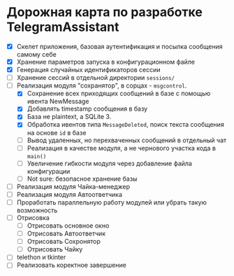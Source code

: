 # Дорожная карта по разработке TelegramAssistant

- [x] Скелет приложения, базовая аутентификация и посылка сообщения самому себе
- [x] Хранение параметров запуска в конфигурационном файле
- [x] Генерация случайных идентификаторов сессии
- [ ] Хранение сессий в отдельной директории `sessions/`
- [ ] Реализация модуля "сохранятор", в сорцах - `msgcontrol`.
    - [x] Сохранение всех приходящих сообщений в базе с помощью ивента NewMessage
    - [x] Добавлять timestamp сообщения в базу
    - [x] База не plaintext, а SQLite 3.
    - [x] Обработка ивентов типа `MessageDeleted`, поиск текста сообщения на основе `id` в базе
    - [ ] Вывод удаленных, но перехваченных сообщений в отдельный чат
    - [ ] Реализация в качестве модуля, а не чернового участка кода в `main()`
    - [ ] Увеличение гибкости модуля через добавление файла конфигурации
    - [ ] Not sure: безопасное хранение базы
-[ ] Реализация модуля Чайка-менеджер
-[ ] Реализация модуля Автоответчика
-[ ] Проработать параллельную работу модулей или убрать такую возможность
-[ ] Отрисовка
	-[ ] Отрисовать основное окно
	-[ ] Отрисовать Автоответчик
	-[ ] Отрисовать Сохронятор
	-[ ] Отрисовать Чайку
-[ ] telethon и tkinter
-[ ] Реализовать коректное завершение
